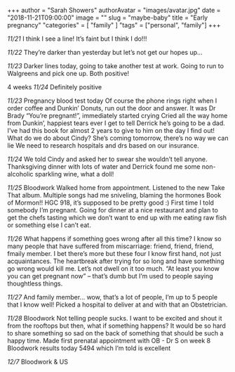 +++
author = "Sarah Showers"
authorAvatar = "images/avatar.jpg"
date = "2018-11-21T09:00:00"
image = ""
slug = "maybe-baby"
title = "Early pregnancy"
"categories" = [
  "family"
]
"tags" = ["personal", "family"]
+++

_11/21_
I think I see a line! It’s faint but I think I do!!!

_11/22_
They’re darker than yesterday but let’s not get our hopes up…

_11/23_
Darker lines today, going to take another test at work. Going to run to Walgreens and pick one up.
Both positive!

4 weeks
_11/24_
Definitely positive

_11/23_
Pregnancy blood test today
Of course the phone rings right when I order coffee and Dunkin’ Donuts, run out the door and answer. It was Dr Brady “You’re pregnant!”, immediately started crying
Cried all the way home from Dunkin’, happiest tears ever
I get to tell Derrick he’s going to be a dad. I’ve had this book for almost 2 years to give to him on the day I find out!
What do we do about Cindy? She’s coming tomorrow, there’s no way we can lie
We need to research hospitals and drs based on our insurance.

_11/24_
We told Cindy and asked her to swear she wouldn’t tell anyone.
Thanksgiving dinner with lots of water and Derrick found me some non-alcoholic sparkling wine, what a doll!

_11/25_
Bloodwork
Walked home from appointment. Listened to the new Take That album. Multiple songs had me sniveling, blaming the hormones
Book of Mormon!!
HGC 918, it’s supposed to be pretty good :)
First time I told somebody I’m pregnant. Going for dinner at a nice restaurant and plan to get the chefs tasting which we don’t want to end up with me eating raw fish or something else I can’t eat.

_11/26_
What happens if something goes wrong after all this time? I know so many people that have suffered from miscarriage: friend, friend, friend, fmaily member. I bet there’s more but these four I know first hand, not just acquaintances. The heartbreak after trying for so long and have something go wrong would kill me. Let’s not dwell on it too much. “At least you know you can get pregnant now” – that’s dumb but I’m used to people saying thoughtless things.

_11/27_
And family member... wow, that’s a lot of people, I’m up to 5 people that I know well!
Picked a hospital to deliver at and with that an Obstetrician.

_11/28_
Bloodwork
Not telling people sucks. I want to be excited and shout it from the rooftops but then, what if something happens? It would be so hard to share something so sad on the back of something that should be such a happy time.
Made first prenatal appointment with OB - Dr S on week 8
Bloodwork results today 5494 which I’m told is excellent

_12/7_
Bloodwork & US